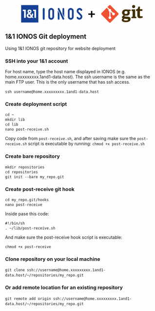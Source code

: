 <p align='center'>
  <img alt="1&1 + GIT" width="400" height="59" src="assets/ionos%2Bgit.svg">
</p>

## 1&1 IONOS Git deployment
Using 1&1 IONOS git repository for website deployment

### SSH into your 1&1 account
For host name, type the host name displayed in IONOS (e.g. home.xxxxxxxxx.1and1-data.host).
The ssh username is the same as the main FTP user. This is the only username that has ssh access.

`ssh username@home.xxxxxxxxx.1and1-data.host`

### Create deployment script
```shell
cd ~
mkdir lib
cd lib
nano post-receive.sh
```

Copy code from `post-receive.sh`, and after saving make sure the `post-receive.sh` script is executable by running: `chmod +x post-receive.sh`

### Create bare repository
```shell
mkdir repositories
cd repositories
git init --bare my_repo.git
```

### Create post-receive git hook
```
cd my_repo.git/hooks
nano post-receive
```

Inside pase this code:

```shell
#!/bin/sh
. ~/lib/post-receive.sh
```

And make sure the post-receive hook script is executable:

```shell
chmod +x post-receive
```

### Clone repository on your local machine
`git clone ssh://username@home.xxxxxxxxx.1and1-data.host/~/repositories/my_repo.git`

### Or add remote location for an existing repository
`git remote add origin ssh://username@home.xxxxxxxxx.1and1-data.host/~/repositories/my_repo.git`

